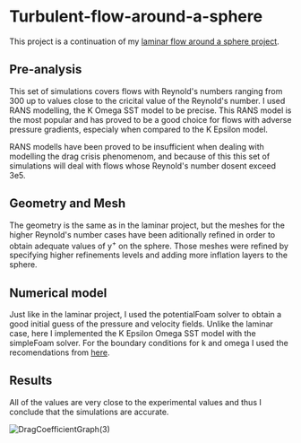 # Turbulent-flow-around-a-sphere

This project is a continuation of my [laminar flow around a sphere project](https://github.com/Pavlord98/Laminar-flow-around-a-sphere).

## Pre-analysis

This set of simulations covers flows with Reynold's numbers ranging from 300 up to values close to the cricital value of the Reynold's number. I used RANS modelling, the K Omega SST model to be precise. This RANS model is the most popular and has proved to be a good choice for flows with adverse pressure gradients, especialy when compared to the K Epsilon model. 

RANS modells have been proved to be insufficient when dealing with modelling the drag crisis phenomenom, and because of this this set of simulations will deal with flows whose Reynold's number dosent exceed 3e5. 

## Geometry and Mesh

The geometry is the same as in the laminar project, but the meshes for the higher Reynold's number cases have been aditionally refined in order to obtain adequate values of y<sup>+</sup> on the sphere. Those meshes were refined by specifying higher refinements levels and adding more inflation layers to the sphere.

## Numerical model

Just like in the laminar project, I used the potentialFoam solver to obtain a good initial guess of the pressure and velocity fields. Unlike the laminar case, here I implemented the K Epsilon Omega SST model with the simpleFoam solver. 
For the boundary conditions for k and omega I used the recomendations from [here](https://turbmodels.larc.nasa.gov/sst.html).

## Results

All of the values are very close to the experimental values and thus I conclude that the simulations are accurate.


![DragCoefficientGraph(3)](https://user-images.githubusercontent.com/84512701/217218334-627b1b47-e63c-4b17-9239-1a6011ea22c1.png)
